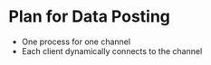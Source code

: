 # Plan for Data Posting
* One process for one channel
* Each client dynamically connects to the channel